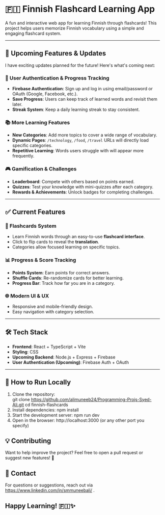 # 🇫🇮 Finnish Flashcard Learning App

A fun and interactive web app for learning Finnish through flashcards! This project helps users memorize Finnish vocabulary using a simple and engaging flashcard system.

---

## 🚀 Upcoming Features & Updates  

I have exciting updates planned for the future! Here's what's coming next:  

### **🔐 User Authentication & Progress Tracking**  
- **Firebase Authentication**: Sign up and log in using email/password or OAuth (Google, Facebook, etc.).  
- **Save Progress**: Users can keep track of learned words and revisit them later.  
- **Streak System**: Keep a daily learning streak to stay consistent.  

### **📚 More Learning Features**  
- **New Categories**: Add more topics to cover a wide range of vocabulary.  
- **Dynamic Pages**: `/technology`, `/food`, `/travel` URLs will directly load specific categories.  
- **Repetitive Learning**: Words users struggle with will appear more frequently.  

### **🎮 Gamification & Challenges**  
- **Leaderboard**: Compete with others based on points earned.  
- **Quizzes**: Test your knowledge with mini-quizzes after each category.  
- **Rewards & Achievements**: Unlock badges for completing challenges.  

---

## ✅ Current Features  

### **🎴 Flashcards System**  
- Learn Finnish words through an easy-to-use **flashcard interface**.  
- Click to flip cards to reveal the **translation**.  
- Categories allow focused learning on specific topics.  

### **📊 Progress & Score Tracking**  
- **Points System**: Earn points for correct answers.  
- **Shuffle Cards**: Re-randomize cards for better learning.  
- **Progress Bar**: Track how far you are in a category.  

### **🌐 Modern UI & UX**  
- Responsive and mobile-friendly design.  
- Easy navigation with category selection.  

---

## 🛠 Tech Stack  
- **Frontend**: React + TypeScript + Vite 
- **Styling**: CSS  
- **Upcoming Backend**: Node.js + Express + Firebase  
- **User Authentication (Upcoming)**: Firebase Auth + OAuth  

---

## 📌 How to Run Locally  

1. Clone the repository:  
   git clone https://github.com/alimuneeb24/Programming-Projs-Syed-Ali.git
   cd finnish-flashcards
2. Install dependencies:
    npm install
3. Start the development server:
    npm run dev
4. Open in the browser:
    http://localhost:3000 (or any other port you specify)

## 💡 Contributing
Want to help improve the project? Feel free to open a pull request or suggest new features! 🚀

## 📩 Contact
For questions or suggestions, reach out via https://www.linkedin.com/in/smmuneebali/ .

## Happy Learning! 🇫🇮✨
